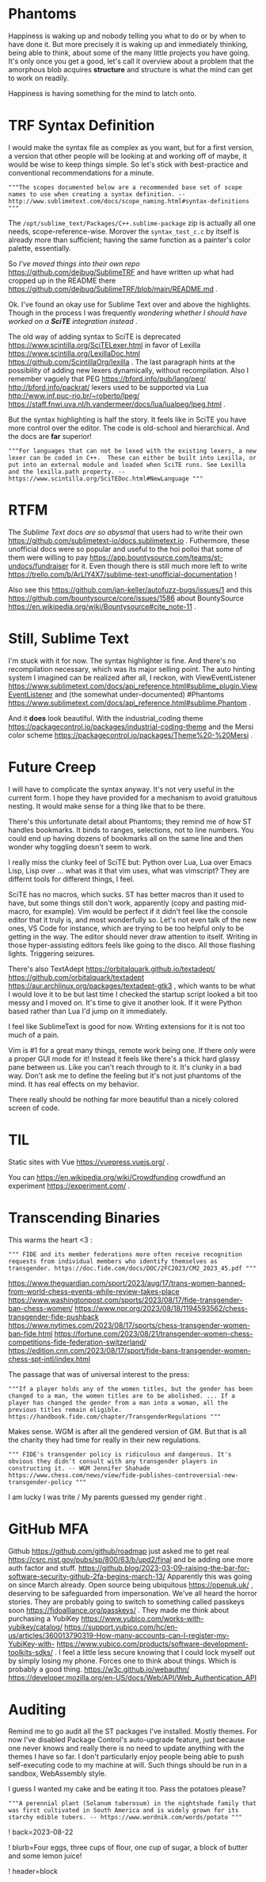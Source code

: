 # Phantoms

Happiness is waking up and nobody telling you what to do or by when to have done it. But more precisely it is waking up and immediately thinking, being able to think, about some of the many little projects you have going. It's only once you get a good, let's call it overview about a problem that the amorphous blob acquires **structure** and structure is what the mind can get to work on readily.

Happiness is having something for the mind to latch onto.

# TRF Syntax Definition

I would make the syntax file as complex as you want, but for a first version, a version that other people will be looking at and working off of maybe, it would be wise to keep things simple. So let's stick with best-practice and conventional recommendations for a minute.

	"""The scopes documented below are a recommended base set of scope names to use when creating a syntax definition. -- http://www.sublimetext.com/docs/scope_naming.html#syntax-definitions """

The `/opt/sublime_text/Packages/C++.sublime-package` zip is actually all one needs, scope-reference-wise. Morover the `syntax_test_c.c` by itself is already more than sufficient; having the same function as a painter's color palette, essentially.

So _I've moved things into their own repo_ https://github.com/dejbug/SublimeTRF and have written up what had cropped up in the README there https://github.com/dejbug/SublimeTRF/blob/main/README.md .

Ok. I've found an okay use for Sublime Text over and above the highlights. Though in the process I was frequently _wondering whether I should have worked on a **SciTE** integration instead_ .

The old way of adding syntax to SciTE is deprecated https://www.scintilla.org/SciTELexer.html in favor of Lexilla https://www.scintilla.org/LexillaDoc.html https://github.com/ScintillaOrg/lexilla . The last paragraph hints at the possibility of adding new lexers dynamically, without recompilation. Also I remember vaguely that PEG https://bford.info/pub/lang/peg/  http://bford.info/packrat/ lexers used to be supported via Lua http://www.inf.puc-rio.br/~roberto/lpeg/ https://staff.fnwi.uva.nl/h.vandermeer/docs/lua/lualpeg/lpeg.html .

But the syntax highlighting is half the story. It feels like in SciTE you have more control over the editor. The code is old-school and hierarchical. And the docs are **far** superior!

	"""For languages that can not be lexed with the existing lexers, a new lexer can be coded in C++.  These can either be built into Lexilla, or put into an external module and loaded when SciTE runs. See Lexilla and the lexilla.path property. -- https://www.scintilla.org/SciTEDoc.html#NewLanguage """

# RTFM

The _Sublime Text docs are so abysmal_ that users had to write their own https://github.com/sublimetext-io/docs.sublimetext.io . Futhermore, these unofficial docs were so popular and useful to the hoi polloi that some of them were willing to pay https://app.bountysource.com/teams/st-undocs/fundraiser for it. Even though there is still much more left to write https://trello.com/b/ArLlY4X7/sublime-text-unofficial-documentation !

Also see this https://github.com/jan-keller/autofuzz-bugs/issues/1 and this https://github.com/bountysource/core/issues/1586 about BountySource https://en.wikipedia.org/wiki/Bountysource#cite_note-11 .

# Still, Sublime Text

I'm stuck with it for now. The syntax highlighter is fine. And there's no recompilation necessary, which was its major selling point. The auto hinting system I imagined can be realized after all, I reckon, with ViewEventListener https://www.sublimetext.com/docs/api_reference.html#sublime_plugin.ViewEventListener and (the somewhat under-documented) #Phantoms https://www.sublimetext.com/docs/api_reference.html#sublime.Phantom .

And it **does** look beautiful. With the industrial_coding theme https://packagecontrol.io/packages/industrial-coding-theme and the Mersi color scheme https://packagecontrol.io/packages/Theme%20-%20Mersi .

# Future Creep

I will have to complicate the syntax anyway. It's not very useful in the current form. I hope they have provided for a mechanism to avoid gratuitous nesting. It would make sense for a thing like that to be there.

There's this unfortunate detail about Phantoms; they remind me of how ST handles bookmarks. It binds to ranges, selections, not to line numbers. You could end up having dozens of bookmarks all on the same line and then wonder why toggling doesn't seem to work.

I really miss the clunky feel of SciTE but: Python over Lua, Lua over Emacs Lisp, Lisp over ... what was it that vim uses, what was vimscript? They are differnt tools for different things, I feel.

SciTE has no macros, which sucks. ST has better macros than it used to have, but some things still don't work, apparently (copy and pasting mid-macro, for example). Vim would be perfect if it didn't feel like the console editor that it truly is, and most wonderfully so. Let's not even talk of the new ones, VS Code for instance, which are trying to be too helpful only to be getting in the way. The editor should never draw attention to itself. Writing in those hyper-assisting editors feels like going to the disco. All those flashing lights. Triggering seizures.

There's also TextAdept https://orbitalquark.github.io/textadept/ https://github.com/orbitalquark/textadept https://aur.archlinux.org/packages/textadept-gtk3 , which wants to be what I would love it to be but last time I checked the startup script looked a bit too messy and I moved on. It's time to give it another look. If it were Python based rather than Lua I'd jump on it immediately.

I feel like SublimeText is good for now. Writing extensions for it is not too much of a pain.

Vim is #1 for a great many things, remote work being one. If there only were a proper GUI mode for it! Instead it feels like there's a thick hard glassy pane between us. Like you can't reach through to it. It's clunky in a bad way. Don't ask me to define the feeling but it's not just phantoms of the mind. It has real effects on my behavior.

There really should be nothing far more beautiful than a nicely colored screen of code.

# TIL

Static sites with Vue https://vuepress.vuejs.org/ .

You can https://en.wikipedia.org/wiki/Crowdfunding crowdfund an experiment https://experiment.com/ .

# Transcending Binaries

This warms the heart <3 :

	""" FIDE and its member federations more often receive recognition requests from individual members who identify themselves as transgender. https://doc.fide.com/docs/DOC/2FC2023/CM2_2023_45.pdf """

https://www.theguardian.com/sport/2023/aug/17/trans-women-banned-from-world-chess-events-while-review-takes-place
https://www.washingtonpost.com/sports/2023/08/17/fide-transgender-ban-chess-women/
https://www.npr.org/2023/08/18/1194593562/chess-transgender-fide-pushback
https://www.nytimes.com/2023/08/17/sports/chess-transgender-women-ban-fide.html
https://fortune.com/2023/08/21/transgender-women-chess-competitions-fide-federation-switzerland/
https://edition.cnn.com/2023/08/17/sport/fide-bans-transgender-women-chess-spt-intl/index.html

The passage that was of universal interest to the press:

	"""If a player holds any of the women titles, but the gender has been changed to a man, the women titles are to be abolished. ... If a player has changed the gender from a man into a woman, all the previous titles remain eligible. https://handbook.fide.com/chapter/TransgenderRegulations """

Makes sense. WGM is after all the gendered version of GM. But that is all the charity they had time for really in their new regulations.

	""" FIDE's transgender policy is ridiculous and dangerous. It's obvious they didn't consult with any transgender players in constructing it. -- WGM Jennifer Shahade https://www.chess.com/news/view/fide-publishes-controversial-new-transgender-policy """

I am lucky I was trite / My parents guessed my gender right .


# GitHub MFA

Github https://github.com/github/roadmap just asked me to get real https://csrc.nist.gov/pubs/sp/800/63/b/upd2/final and be adding one more auth factor and stuff. https://github.blog/2023-03-09-raising-the-bar-for-software-security-github-2fa-begins-march-13/ Apparently this was going on since March already. Open source being ubiquitous https://openuk.uk/ , deserving to be safeguarded from impersonation. We've all heard the horror stories. They are probably going to switch to something called passkeys soon https://fidoalliance.org/passkeys/ . They made me think about purchasing a YubiKey https://www.yubico.com/works-with-yubikey/catalog/ https://support.yubico.com/hc/en-us/articles/360013790319-How-many-accounts-can-I-register-my-YubiKey-with- https://www.yubico.com/products/software-development-toolkits-sdks/ . I feel a little less secure knowing that I could lock myself out by simply losing my phone. Forces one to think about things. Which is probably a good thing. https://w3c.github.io/webauthn/ https://developer.mozilla.org/en-US/docs/Web/API/Web_Authentication_API


# Auditing

Remind me to go audit all the ST packages I've installed. Mostly themes. For now I've disabled Package Control's auto-upgrade feature, just because one never knows and really there is no need to update anything with the themes I have so far. I don't particularly enjoy people being able to push self-executing code to my machine at will. Such things should be run in a sandbox, WebAssembly style.

I guess I wanted my cake and be eating it too. Pass the potatoes please?

	"""A perennial plant (Solanum tuberosum) in the nightshade family that was first cultivated in South America and is widely grown for its starchy edible tubers. -- https://www.wordnik.com/words/potato """


! back=2023-08-22

! blurb=Four eggs, three cups of flour, one cup of sugar, a block of butter and some lemon juice!

! header=block
